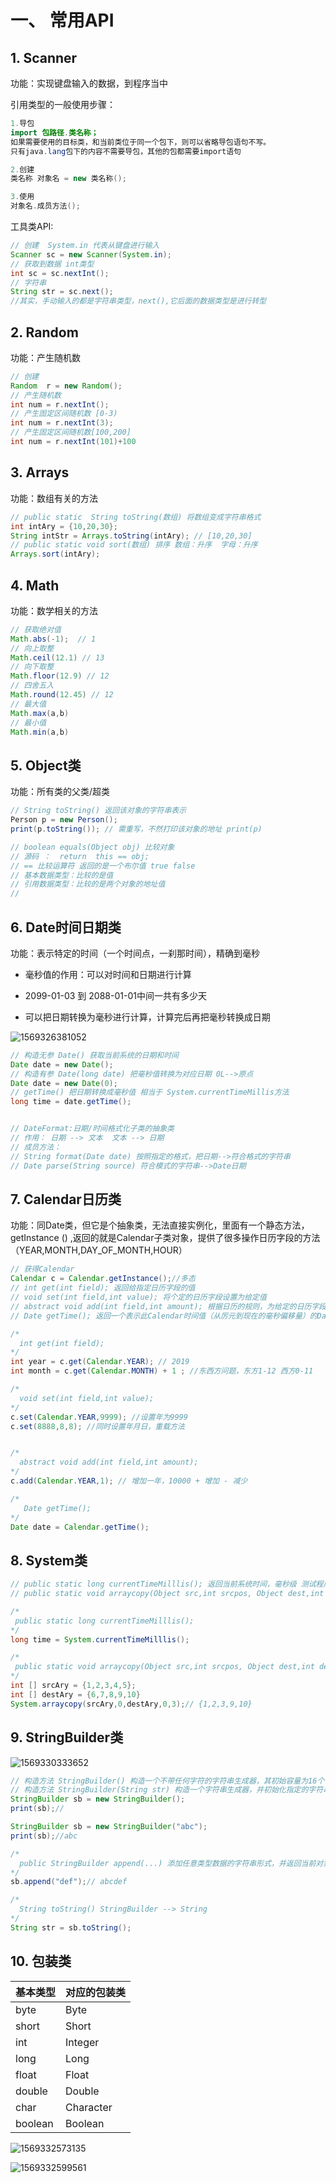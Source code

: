 # 一、 常用API

  ## 1. Scanner

功能：实现键盘输入的数据，到程序当中

引用类型的一般使用步骤：

 ```java
1.导包
import 包路径.类名称；
如果需要使用的目标类，和当前类位于同一个包下，则可以省略导包语句不写。
只有java.lang包下的内容不需要导包，其他的包都需要import语句

2.创建
类名称 对象名 = new 类名称();

3.使用
对象名.成员方法();
 ```

工具类API:

```java
// 创建  System.in 代表从键盘进行输入
Scanner sc = new Scanner(System.in);
// 获取到数据 int类型
int sc = sc.nextInt(); 
// 字符串 
String str = sc.next();
//其实，手动输入的都是字符串类型，next(),它后面的数据类型是进行转型
```

## 2. Random

功能：产生随机数

```java
// 创建
Random  r = new Random();
// 产生随机数
int num = r.nextInt();
// 产生固定区间随机数 [0-3)
int num = r.nextInt(3);
// 产生固定区间随机数[100,200]
int num = r.nextInt(101)+100
```

## 3. Arrays

功能：数组有关的方法

```java
// public static  String toString(数组) 将数组变成字符串格式
int intAry = {10,20,30};
String intStr = Arrays.toString(intAry); // [10,20,30]
// public static void sort(数组) 排序 数组：升序  字母：升序
Arrays.sort(intAry);


```

##  4. Math

功能：数学相关的方法

````java
// 获取绝对值
Math.abs(-1);  // 1
// 向上取整
Math.ceil(12.1) // 13
// 向下取整
Math.floor(12.9) // 12   
// 四舍五入
Math.round(12.45) // 12
// 最大值
Math.max(a,b)
// 最小值
Math.min(a,b)
````

## 5. Object类

功能：所有类的父类/超类

```java
// String toString() 返回该对象的字符串表示
Person p = new Person();
print(p.toString()); // 需重写，不然打印该对象的地址 print(p)

// boolean equals(Object obj) 比较对象
// 源码 ：  return  this == obj; 
// == 比较运算符 返回的是一个布尔值 true false
// 基本数据类型：比较的是值
// 引用数据类型：比较的是两个对象的地址值
// 
```

## 6. Date时间日期类

功能：表示特定的时间（一个时间点，一刹那时间），精确到毫秒

- 毫秒值的作用：可以对时间和日期进行计算

- 2099-01-03 到 2088-01-01中间一共有多少天

- 可以把日期转换为毫秒进行计算，计算完后再把毫秒转换成日期

![1569326381052](C:\Users\TJ\AppData\Roaming\Typora\typora-user-images\1569326381052.png)

````java
// 构造无参 Date() 获取当前系统的日期和时间
Date date = new Date(); 
// 构造有参 Date(long date) 把毫秒值转换为对应日期 0L-->原点
Date date = new Date(0);
// getTime() 把日期转换成毫秒值 相当于 System.currentTimeMillis方法
long time = date.getTime();


// DateFormat:日期/时间格式化子类的抽象类
// 作用： 日期 --> 文本  文本 --> 日期
// 成员方法：
// String format(Date date) 按照指定的格式，把日期-->符合格式的字符串 
// Date parse(String source) 符合模式的字符串-->Date日期
````

## 7. Calendar日历类

功能：同Date类，但它是个抽象类，无法直接实例化，里面有一个静态方法，getInstance () ,返回的就是Calendar子类对象，提供了很多操作日历字段的方法（YEAR,MONTH,DAY_OF_MONTH,HOUR）

```java
// 获得Calendar
Calendar c = Calendar.getInstance();//多态
// int get(int field); 返回给指定日历字段的值
// void set(int field,int value); 将个定的日历字段设置为给定值
// abstract void add(int field,int amount); 根据日历的规则，为给定的日历字段添加或减去指定的时间量。
// Date getTime(); 返回一个表示此Calendar时间值（从厉元到现在的毫秒偏移量）的Date对象

/*
  int get(int field);
*/
int year = c.get(Calendar.YEAR); // 2019
int month = c.get(Calendar.MONTH) + 1 ; //东西方问题，东方1-12 西方0-11

/*
  void set(int field,int value);
*/
c.set(Calendar.YEAR,9999); //设置年为9999
c.set(8888,8,8); //同时设置年月日，重载方法


/*
  abstract void add(int field,int amount);
*/
c.add(Calendar.YEAR,1); // 增加一年，10000 + 增加 - 减少

/*
   Date getTime();
*/
Date date = Calendar.getTime();
```

## 8. System类

````java
// public static long currentTimeMilllis(); 返回当前系统时间，毫秒级 测试程序的效率
// public static void arraycopy(Object src,int srcpos, Object dest,int destPos,int length); 将数组中指定的数据拷贝到另外一个数组中

/*
 public static long currentTimeMilllis();
*/
long time = System.currentTimeMilllis();

/*
 public static void arraycopy(Object src,int srcpos, Object dest,int destPos,int length);
*/
int [] srcAry = {1,2,3,4,5};
int [] destAry = {6,7,8,9,10}
System.arraycopy(srcAry,0,destAry,0,3);// {1,2,3,9,10}
````

## 9.  StringBuilder类

![1569330333652](C:\Users\TJ\AppData\Roaming\Typora\typora-user-images\1569330333652.png)

````java
// 构造方法 StringBuilder() 构造一个不带任何字符的字符串生成器，其初始容量为16个字符
// 构造方法 StringBuilder(String str) 构造一个字符串生成器，并初始化指定的字符串内容
StringBuilder sb = new StringBuilder();
print(sb);//

StringBuilder sb = new StringBuilder("abc");
print(sb);//abc

/*
  public StringBuilder append(...) 添加任意类型数据的字符串形式，并返回当前对象自身
*/
sb.append("def");// abcdef

/*
  String toString() StringBuilder --> String
*/
String str = sb.toString();
````

## 10. 包装类

| 基本类型 | 对应的包装类 |
| -------- | ------------ |
| byte     | Byte         |
| short    | Short        |
| int      | Integer      |
| long     | Long         |
| float    | Float        |
| double   | Double       |
| char     | Character    |
| boolean  | Boolean      |

![1569332573135](C:\Users\TJ\AppData\Roaming\Typora\typora-user-images\1569332573135.png)

![1569332599561](C:\Users\TJ\AppData\Roaming\Typora\typora-user-images\1569332599561.png)


